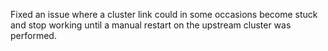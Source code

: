 Fixed an issue where a cluster link could in some occasions become stuck and stop working until a manual restart on the upstream cluster was performed.
